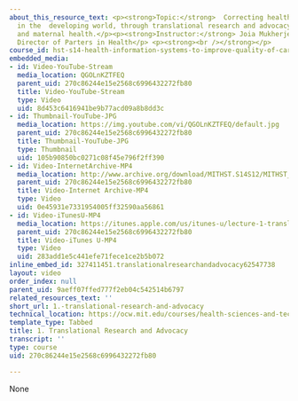 ```yaml
---
about_this_resource_text: <p><strong>Topic:</strong>  Correcting healthcare inequities
  in the  developing world, through translational research and advocacy for HIV, TB,
  and maternal health.</p><p><strong>Instructor:</strong> Joia Mukherjee, Medical
  Director of Parters in Health</p> <p><strong><br /></strong></p>
course_id: hst-s14-health-information-systems-to-improve-quality-of-care-in-resource-poor-settings-spring-2012
embedded_media:
- id: Video-YouTube-Stream
  media_location: QGOLnKZTFEQ
  parent_uid: 270c86244e15e2568c6996432272fb80
  title: Video-YouTube-Stream
  type: Video
  uid: 8d453c6416941be9b77acd09a8b8dd3c
- id: Thumbnail-YouTube-JPG
  media_location: https://img.youtube.com/vi/QGOLnKZTFEQ/default.jpg
  parent_uid: 270c86244e15e2568c6996432272fb80
  title: Thumbnail-YouTube-JPG
  type: Thumbnail
  uid: 105b90850bc0271c08f45e796f2ff390
- id: Video-InternetArchive-MP4
  media_location: http://www.archive.org/download/MITHST.S14S12/MITHST_S14S12_lec01_300k.mp4
  parent_uid: 270c86244e15e2568c6996432272fb80
  title: Video-Internet Archive-MP4
  type: Video
  uid: 0e45931e7331954005ff32590aa56861
- id: Video-iTunesU-MP4
  media_location: https://itunes.apple.com/us/itunes-u/lecture-1-translational-research/id586718710?i=126327606
  parent_uid: 270c86244e15e2568c6996432272fb80
  title: Video-iTunes U-MP4
  type: Video
  uid: 283add1e5c441efe71fece1ce2b5b072
inline_embed_id: 327411451.translationalresearchandadvocacy62547738
layout: video
order_index: null
parent_uid: 9aeff07ffed777f2eb04c542514b6797
related_resources_text: ''
short_url: 1.-translational-research-and-advocacy
technical_location: https://ocw.mit.edu/courses/health-sciences-and-technology/hst-s14-health-information-systems-to-improve-quality-of-care-in-resource-poor-settings-spring-2012/lectures-and-videos/1.-translational-research-and-advocacy
template_type: Tabbed
title: 1. Translational Research and Advocacy
transcript: ''
type: course
uid: 270c86244e15e2568c6996432272fb80

---
```

None